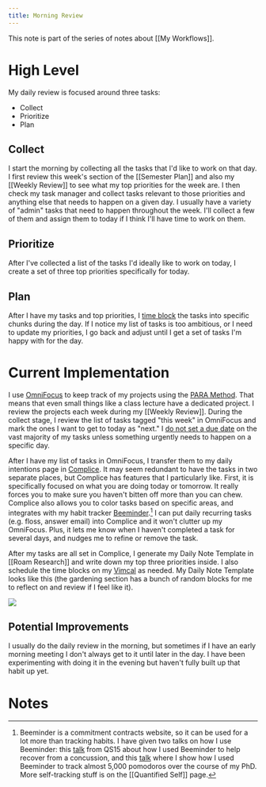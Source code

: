 ```yaml
---
title: Morning Review
---
```


This note is part of the series of notes about [[My Workflows]].

# High Level
My daily review is focused around three tasks:

- Collect
- Prioritize
- Plan

## Collect
I start the morning by collecting all the tasks that I'd like to work on that day. I first review this week's section of the [[Semester Plan]] and also my [[Weekly Review]] to see what my top priorities for the week are. I then check my task manager and collect tasks relevant to those priorities and anything else that needs to happen on a given day. I usually have a variety of "admin" tasks that need to happen throughout the week. I'll collect a few of them and assign them to today if I think I'll have time to work on them. 

## Prioritize
After I've collected a list of the tasks I'd ideally like to work on today, I create a set of three top priorities specifically for today. 

## Plan
After I have my tasks and top priorities, I [time block](https://www.calnewport.com/blog/2013/12/21/deep-habits-the-importance-of-planning-every-minute-of-your-work-day/) the tasks into specific chunks during the day. If I notice my list of tasks is too ambitious, or I need to update my priorities, I go back and adjust until I get a set of tasks I'm happy with for the day.


# Current Implementation
I use [OmniFocus](https://www.omnigroup.com/omnifocus/) to keep track of my projects using the [PARA Method](https://fortelabs.co/blog/para/). That means that even small things like a class lecture have a dedicated project. I review the projects each week during my [[Weekly Review]]. During the collect stage, I review the list of tasks tagged "this week" in OmniFocus and mark the ones I want to get to today as "next." I [do not set a due date](https://inside.omnifocus.com/peter-akkies2) on the vast majority of my tasks unless something urgently needs to happen on a specific day. 

After I have my list of tasks in OmniFocus, I transfer them to my daily intentions page in [Complice](https://complice.co/). It may seem redundant to have the tasks in two separate places, but Complice has features that I particularly like. First, it is specifically focused on what you are doing today or tomorrow. It really forces you to make sure you haven't bitten off more than you can chew. Complice also allows you to color tasks based on specific areas, and integrates with my habit tracker [Beeminder](https://www.beeminder.com/).[^1] I can put daily recurring tasks (e.g. floss, answer email) into Complice and it won't clutter up my OmniFocus. Plus, it lets me know when I haven't completed a task for several days, and nudges me to refine or remove the task.

After my tasks are all set in Complice, I generate my Daily Note Template in [[Roam Research]] and write down my top three priorities inside. I also schedule the time blocks on my [Vimcal](https://www.vimcal.com/) as needed. My Daily Note Template looks like this (the gardening section has a bunch of random blocks for me to reflect on and review if I feel like it).

<img src="/garden/assets/daily.png"/>

## Potential Improvements
I usually do the daily review in the morning, but sometimes if I have an early morning meeting I don't always get to it until later in the day. I have been experimenting with doing it in the evening but haven't fully built up that habit up yet.

# Notes
[^1]: Beeminder is a commitment contracts website, so it can be used for a lot more than tracking habits. I have given two talks on how I use Beeminder: this [talk](https://quantifiedself.com/show-and-tell/?project=787) from QS15 about how I used Beeminder to help recover from a concussion, and this [talk](https://quantifiedself.com/show-and-tell/?project=1112) where I show how I used Beeminder to track almost 5,000 pomodoros over the course of my PhD. More self-tracking stuff is on the [[Quantified Self]] page.